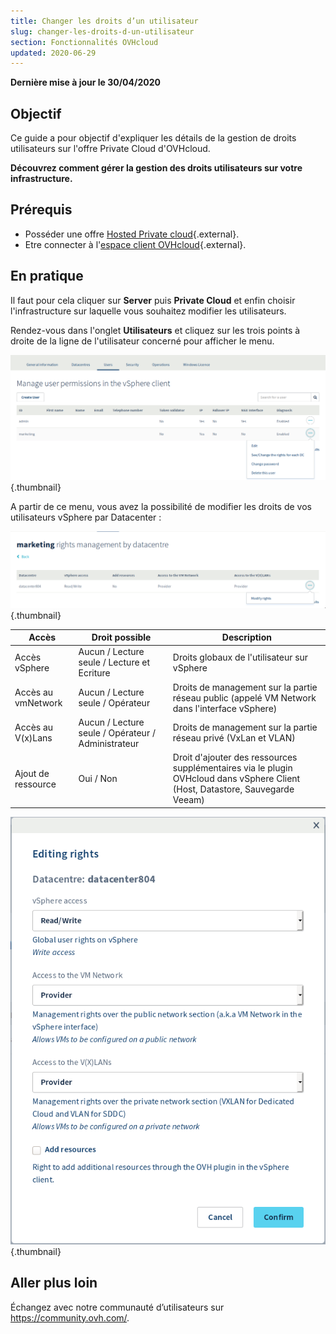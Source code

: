```yaml
---
title: Changer les droits d’un utilisateur
slug: changer-les-droits-d-un-utilisateur
section: Fonctionnalités OVHcloud
updated: 2020-06-29
---
```


**Dernière mise à jour le 30/04/2020**

## Objectif

Ce guide a pour objectif d'expliquer les détails de la gestion de droits utilisateurs sur l'offre Private Cloud d'OVHcloud.

**Découvrez comment gérer la gestion des droits utilisateurs sur votre infrastructure.**

## Prérequis

* Posséder une offre [Hosted Private cloud](https://www.ovhcloud.com/fr-ca/enterprise/products/hosted-private-cloud/){.external}.
* Etre connecter à l'[espace client OVHcloud](https://ca.ovh.com/auth/?action=gotomanager&from=https://www.ovh.com/ca/fr/&ovhSubsidiary=qc){.external}.

## En pratique

Il faut pour cela cliquer sur **Server** puis **Private Cloud** et enfin choisir l'infrastructure sur laquelle vous souhaitez modifier les utilisateurs.

Rendez-vous dans l'onglet **Utilisateurs** et cliquez sur les trois points à droite de la ligne de l'utilisateur concerné pour afficher le menu.

![Voir / Modifier les droits par DC](images/user_rights_1.png){.thumbnail}

A partir de ce menu, vous avez la possibilité de modifier les droits de vos utilisateurs vSphere par Datacenter :

![Modifier les droits](images/user_rights_2.png){.thumbnail}

| Accès  | Droit possible | Description |
|---|---|---|
| Accès vSphere | Aucun / Lecture seule / Lecture et Ecriture | Droits globaux de l'utilisateur sur vSphere |
| Accès au vmNetwork | Aucun / Lecture seule / Opérateur | Droits de management sur la partie réseau public (appelé VM Network dans l'interface vSphere) |
| Accès au V(x)Lans | Aucun / Lecture seule / Opérateur / Administrateur | Droits de management sur la partie réseau privé (VxLan et VLAN) |
| Ajout de ressource | Oui / Non | Droit d'ajouter des ressources supplémentaires via le plugin OVHcloud dans vSphere Client (Host, Datastore, Sauvegarde Veeam) |

![Modifier les droits](images/user_rights_3.png){.thumbnail}

## Aller plus loin

Échangez avec notre communauté d’utilisateurs sur <https://community.ovh.com/>.
